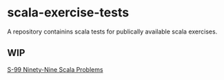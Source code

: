 # scala-exercise-tests
A repository containins scala tests for publically available scala exercises.

## WIP
[S-99 Ninety-Nine Scala Problems](http://aperiodic.net/phil/scala/s-99/)
